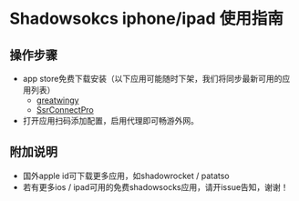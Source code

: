 # Shadowsokcs iphone/ipad 使用指南

## 操作步骤
- app store免费下载安装（以下应用可能随时下架，我们将同步最新可用的应用列表）
  - [greatwingy](https://itunes.apple.com/cn/app/greatwingy-smart-proxy/id1286481627?mt=8)
  - [SsrConnectPro](https://itunes.apple.com/us/app/ssrconnectpro/id1272045249?mt=8)
- 打开应用扫码添加配置，启用代理即可畅游外网。

## 附加说明
- 国外apple id可下载更多应用，如shadowrocket / patatso
- 若有更多ios / ipad可用的免费shadowsocks应用，请开issue告知，谢谢！
